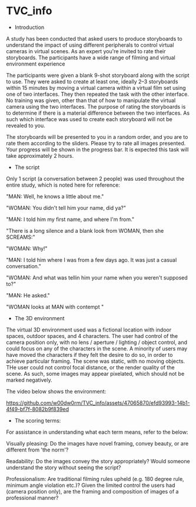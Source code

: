 # TVC_info

* Introduction
  
A study has been conducted that asked users to produce storyboards to understand the impact of using different peripherals to control virtual cameras in virtual scenes. As an expert you're invited to rate their storyboards. The participants have a wide range of filming and virtual environment experience 
 
The participants were given a blank 9-shot storyboard along with the script to use. They were asked to create at least one, ideally 2–3 storyboards within 15 minutes by moving a virtual camera within a virtual film set using one of two interfaces. They then repeated the task with the other interface. No training was given, other than that of how to manipulate the virtual camera using the two interfaces. The purpose of rating the storyboards is to determine if there is a material difference between the two interfaces. As such which interface was used to create each storyboard will not be revealed to you.
 
The storyboards will be presented to you in a random order, and you are to rate them according to the sliders. Please try to rate all images presented. Your progress will be shown in the progress bar. It is expected this task will take approximately 2 hours. 


* The script
  
Only 1 script (a conversation between 2 people) was used throughout the entire study, which is noted here for reference:

"MAN: Well, he knows a little about me."

"WOMAN: You didn't tell him your name, did ya?"

"MAN: I told him my first name, and where I'm from."

"There is a long silence and a blank look from WOMAN, then she SCREAMS:"

"WOMAN: Why!"

"MAN: I told him where I was from a few days ago.  It was just a casual conversation."

"WOMAN: And what was tellin him your name when you weren't supposed to?"

"MAN: He asked."

"WOMAN looks at MAN with contempt "


* The 3D environment

The virtual 3D environment used was a fictional location with indoor spaces, outdoor spaces, and 4 characters. The user had control of the camera position only, with no lens / aperture / lighting / object control, and could focus on any of the characters in the scene. A minority of users may have moved the characters if they felt the desire to do so, in order to achieve particular framing. The scene was static, with no moving objects. THe user could not control focal distance, or the render quality of the scene. As such, some images may appear pixelated, which should not be marked negatively. 


The video below shows the environment:


https://github.com/w00dw0rm/TVC_info/assets/47065870/efd93993-14b1-4f49-bf7f-8082b9f839ed



* The scoring terms:

For assistance in understanding what each term means, refer to the below:

Visually pleasing: Do the images have novel  framing, convey beauty, or are different from 'the norm'?

Readability: Do the images convey the story appropriately? Would someone understand the story without seeing the script?
 
Professionalism: Are traditional filming rules upheld (e.g. 180 degree rule, minimum angle violation etc.)? Given the limited control the users had (camera position only), are the framing and composition of images of a professional manner?




